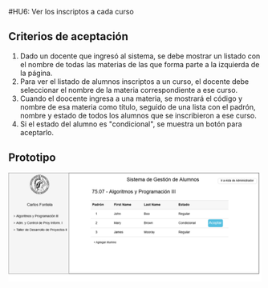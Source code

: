 #HU6: Ver los inscriptos a cada curso

## Criterios de aceptación
1. Dado un docente que ingresó al sistema, se debe mostrar un listado con el nombre de todas las materias de las que forma parte a la izquierda de la página.
2. Para ver el listado de alumnos inscriptos a un curso, el docente debe seleccionar el nombre de la materia correspondiente a ese curso.
3. Cuando el doocente ingresa a una materia, se mostrará el código y nombre de esa materia como título, seguido de una lista con el padrón, nombre y estado de todos los alumnos que se inscribieron a ese curso.
4. Si el estado del alumno es "condicional", se muestra un botón para aceptarlo. 

	

## Prototipo

![Listado de alumnos inscriptos curso](./prototipos/listado_inscriptos.png)

